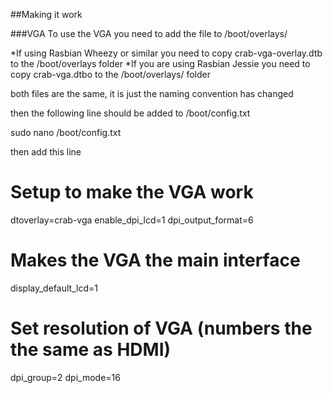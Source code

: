 ##Making it work

###VGA
To use the VGA you need to add the file to /boot/overlays/

*If using Rasbian Wheezy or similar you need to copy crab-vga-overlay.dtb to the /boot/overlays folder
*If you are using Rasbian Jessie you need to copy crab-vga.dtbo to the /boot/overlays/ folder

both files are the same, it is just the naming convention has changed

then the following line should be added to /boot/config.txt

 sudo nano /boot/config.txt

then add this line

 # Setup to make the VGA work
 dtoverlay=crab-vga
 enable_dpi_lcd=1
 dpi_output_format=6

 # Makes the VGA the main interface
 display_default_lcd=1

 # Set resolution of VGA (numbers the the same as HDMI)
 dpi_group=2
 dpi_mode=16

